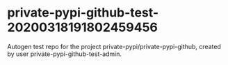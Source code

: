 # private-pypi-github-test-20200318191802459456
Autogen test repo for the project private-pypi/private-pypi-github, created by user private-pypi-github-test-admin.
